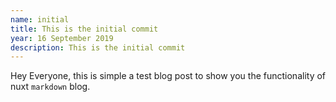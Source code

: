 ```yaml
---
name: initial
title: This is the initial commit
year: 16 September 2019
description: This is the initial commit
---
```


Hey Everyone, this is simple a test blog post to show you
the functionality of nuxt `markdown` blog.
